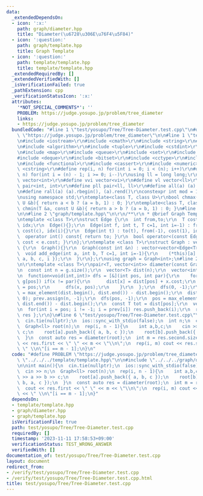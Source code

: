 ```yaml
---
data:
  _extendedDependsOn:
  - icon: ':x:'
    path: graph/diameter.hpp
    title: "Diameter(\u6728\u306E\u76F4\u5F84)"
  - icon: ':question:'
    path: graph/template.hpp
    title: Graph Template
  - icon: ':question:'
    path: template/template.hpp
    title: template/template.hpp
  _extendedRequiredBy: []
  _extendedVerifiedWith: []
  _isVerificationFailed: true
  _pathExtension: cpp
  _verificationStatusIcon: ':x:'
  attributes:
    '*NOT_SPECIAL_COMMENTS*': ''
    PROBLEM: https://judge.yosupo.jp/problem/tree_diameter
    links:
    - https://judge.yosupo.jp/problem/tree_diameter
  bundledCode: "#line 1 \"test/yosupo/Tree/Tree-Diameter.test.cpp\"\n#define PROBLEM\
    \ \"https://judge.yosupo.jp/problem/tree_diameter\"\n\n#line 1 \"template/template.hpp\"\
    \n#include <iostream>\r\n#include <cmath>\r\n#include <string>\r\n#include <vector>\r\
    \n#include <algorithm>\r\n#include <tuple>\r\n#include <cstdint>\r\n#include <cstdio>\r\
    \n#include <map>\r\n#include <queue>\r\n#include <set>\r\n#include <stack>\r\n\
    #include <deque>\r\n#include <bitset>\r\n#include <cctype>\r\n#include <climits>\r\
    \n#include <functional>\r\n#include <cassert>\r\n#include <numeric>\r\n#include\
    \ <cstring>\r\n#define rep(i, n) for(int i = 0; i < (n); i++)\r\n#define per(i,\
    \ n) for(int i = (n) - 1; i >= 0; i--)\r\nusing ll = long long;\r\n#define vi\
    \ vector<int>\r\n#define vvi vector<vi>\r\n#define vl vector<ll>\r\n#define pii\
    \ pair<int, int>\r\n#define pll pair<ll, ll>\r\n#define all(a) (a).begin(), (a).end()\r\
    \n#define rall(a) (a).rbegin(), (a).rend()\r\nconstexpr int mod = 1000000007;\r\
    \nusing namespace std;\r\ntemplate<class T, class U>\r\nbool chmax(T &a, const\
    \ U &b){ return a < b ? (a = b, 1) : 0; }\r\ntemplate<class T, class U>\r\nbool\
    \ chmin(T &a, const U &b){ return a > b ? (a = b, 1) : 0; }\n#line 4 \"test/yosupo/Tree/Tree-Diameter.test.cpp\"\
    \n\n#line 2 \"graph/template.hpp\"\n\r\n/**\r\n * @brief Graph Template\r\n*/\r\
    \ntemplate <class T>\r\nstruct Edge {\r\n  int from,to;\r\n  T cost;\r\n  int\
    \ idx;\r\n  Edge(){};\r\n  Edge(int f, int t, T c=1, int i=-1) : from(f), to(t),\
    \ cost(c), idx(i){}\r\n  Edge(int t) : to(t), from(-1), cost(1), idx(-1){}\r\n\
    \  operator int() const{ return to; }\r\n  bool operator<(const Edge &e){ return\
    \ cost < e.cost; }\r\n};\r\ntemplate <class T>\r\nstruct Graph : vector<vector<Edge<T>>>\
    \ {\r\n  Graph(){}\r\n  Graph(const int &n) : vector<vector<Edge<T>>>(n){}\r\n\
    \  void add_edge(int a, int b, T c=1, int i=-1){\r\n    (*this)[a].push_back({\
    \ a, b, c, i });\r\n  }\r\n};\r\nusing graph = Graph<int>;\n#line 2 \"graph/diameter.hpp\"\
    \n\r\ntemplate <class T>\r\npair<T, vector<int>> diameter(const Graph<T> &g){\r\
    \n  const int n = g.size();\r\n  vector<T> dist(n);\r\n  vector<int> prev(n, -1);\r\
    \n  function<void(int,int)> dfs = [&](int pos, int par){\r\n    for(auto &x :\
    \ g[pos]) if(x != par){\r\n      dist[x] = dist[pos] + x.cost;\r\n      prev[x]\
    \ = pos;\r\n      dfs(x, pos);\r\n    }\r\n  };\r\n  dfs(0, -1);\r\n  int pos\
    \ = max_element(dist.begin(), dist.end()) - dist.begin();\r\n  dist.assign(n,\
    \ 0); prev.assign(n, -1);\r\n  dfs(pos, -1);\r\n  pos = max_element(dist.begin(),\
    \ dist.end()) - dist.begin();\r\n  const T tot = dist[pos];\r\n  vector<int> res;\r\
    \n  for(int i = pos; i != -1; i = prev[i]) res.push_back(i);\r\n  return { tot,\
    \ res };\r\n}\n#line 6 \"test/yosupo/Tree/Tree-Diameter.test.cpp\"\n\nint main(){\n\
    \  cin.tie(nullptr);\n  ios::sync_with_stdio(false);\n  int n;\n  cin >> n;\n\
    \  Graph<ll> root(n);\n  rep(i, n - 1){\n    int a,b,c;\n    cin >> a >> b >>\
    \ c;\n    root[a].push_back({ a, b, c });\n    root[b].push_back({ b, a, c });\n\
    \  }\n  const auto res = diameter(root);\n  int m = res.second.size();\n  cout\
    \ << res.first << \" \" << m << \"\\n\";\n  rep(i, m) cout << res.second[i] <<\
    \ \" \\n\"[i == m - 1];\n}\n"
  code: "#define PROBLEM \"https://judge.yosupo.jp/problem/tree_diameter\"\n\n#include\
    \ \"../../../template/template.hpp\"\n\n#include \"../../../graph/diameter.hpp\"\
    \n\nint main(){\n  cin.tie(nullptr);\n  ios::sync_with_stdio(false);\n  int n;\n\
    \  cin >> n;\n  Graph<ll> root(n);\n  rep(i, n - 1){\n    int a,b,c;\n    cin\
    \ >> a >> b >> c;\n    root[a].push_back({ a, b, c });\n    root[b].push_back({\
    \ b, a, c });\n  }\n  const auto res = diameter(root);\n  int m = res.second.size();\n\
    \  cout << res.first << \" \" << m << \"\\n\";\n  rep(i, m) cout << res.second[i]\
    \ << \" \\n\"[i == m - 1];\n}"
  dependsOn:
  - template/template.hpp
  - graph/diameter.hpp
  - graph/template.hpp
  isVerificationFile: true
  path: test/yosupo/Tree/Tree-Diameter.test.cpp
  requiredBy: []
  timestamp: '2023-11-11 17:58:53+09:00'
  verificationStatus: TEST_WRONG_ANSWER
  verifiedWith: []
documentation_of: test/yosupo/Tree/Tree-Diameter.test.cpp
layout: document
redirect_from:
- /verify/test/yosupo/Tree/Tree-Diameter.test.cpp
- /verify/test/yosupo/Tree/Tree-Diameter.test.cpp.html
title: test/yosupo/Tree/Tree-Diameter.test.cpp
---
```

